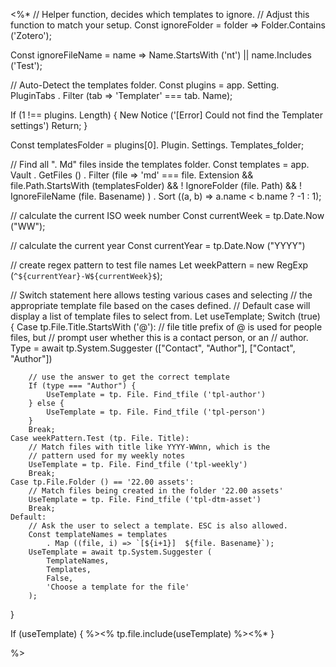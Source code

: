 <%*
// Helper function, decides which templates to ignore.
// Adjust this function to match your setup.
Const ignoreFolder = folder => 
	Folder.Contains ('Zotero');

Const ignoreFileName = name => 
	Name.StartsWith ('nt')
	|| name.Includes ('Test');

// Auto-Detect the templates folder.
Const plugins = app. Setting. PluginTabs
	. Filter (tab => 'Templater' === tab. Name);
	
If (1 !== plugins. Length) {
	New Notice ('[Error] Could not find the Templater settings')
	Return;
}

Const templatesFolder = plugins[0]. Plugin. Settings. Templates_folder;

// Find all ". Md" files inside the templates folder.
Const templates = app. Vault
	. GetFiles ()
	. Filter (file => 'md' === file. Extension
		&& file.Path.StartsWith (templatesFolder)
		&& ! IgnoreFolder (file. Path)
		&& ! IgnoreFileName (file. Basename)
	)
	. Sort ((a, b) => a.name < b.name ? -1 : 1);

// calculate the current ISO week number
Const currentWeek = tp.Date.Now ("WW");

// calculate the current year
Const currentYear = tp.Date.Now ("YYYY")

// create regex pattern to test file names
Let weekPattern = new RegExp (`^${currentYear}-W${currentWeek}$`);

// Switch statement here allows testing various cases and selecting
// the appropriate template file based on the cases defined. 
// Default case will display a list of template files to select from.
Let useTemplate; 
Switch (true) {
    Case tp.File.Title.StartsWith ('@'):
        // file title prefix of @ is used for people files, but 
        // prompt user whether this is a contact person, or an
        // author.
        Type = await tp.System.Suggester (["Contact", "Author"], ["Contact", "Author"])

        // use the answer to get the correct template
        If (type === "Author") {
            UseTemplate = tp. File. Find_tfile ('tpl-author')
        } else {
            UseTemplate = tp. File. Find_tfile ('tpl-person')
        }
        Break;
    Case weekPattern.Test (tp. File. Title):
        // Match files with title like YYYY-WWnn, which is the
        // pattern used for my weekly notes
        UseTemplate = tp. File. Find_tfile ('tpl-weekly')
        Break;
    Case tp.File.Folder () == '22.00 assets':
        // Match files being created in the folder '22.00 assets'
        UseTemplate = tp. File. Find_tfile ('tpl-dtm-asset')
        Break;
    Default:
        // Ask the user to select a template. ESC is also allowed.
        Const templateNames = templates
        	. Map ((file, i) => `[${i+1}]  ${file. Basename}`);
        UseTemplate = await tp.System.Suggester (
        	TemplateNames,
        	Templates,
        	False,
        	'Choose a template for the file'
        );
}

If (useTemplate) { 
	%><% tp.file.include(useTemplate) %><%*
}

%>